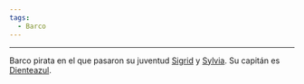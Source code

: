 ```yaml
---
tags:
  - Barco
---
```

---
Barco pirata en el que pasaron su juventud [Sigrid](../Personajes/Grupo/Sigrid.md) y [Sylvia](../Personajes/Grupo/Sylvia.md). Su capitán es [Dienteazul](../Personajes/Dienteazul.md).